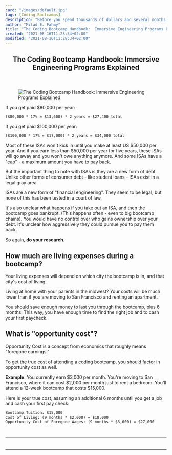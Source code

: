```yaml
---
card: "/images/default.jpg"
tags: [Coding Bootcamps]
description: "Before you spend thousands of dollars and several months of y"
author: "Milad E. Fahmy"
title: "The Coding Bootcamp Handbook:  Immersive Engineering Programs Explained"
created: "2021-08-16T11:28:34+02:00"
modified: "2021-08-16T11:28:34+02:00"
---
```

<div class="site-wrapper">
<main id="site-main" class="site-main outer">
<div class="inner">
<article class="post-full post tag-coding-bootcamps tag-learn-to-code tag-self-improvement tag-technology tag-education ">
<header class="post-full-header">
<h1 class="post-full-title">The Coding Bootcamp Handbook:  Immersive Engineering Programs Explained</h1>
</header>
<figure class="post-full-image">
<picture>
<source media="(max-width: 700px)" sizes="1px" srcset="data:image/gif;base64,R0lGODlhAQABAIAAAAAAAP///yH5BAEAAAAALAAAAAABAAEAAAIBRAA7 1w">
<source media="(min-width: 701px)" sizes="(max-width: 800px) 400px,
(max-width: 1170px) 700px,
1400px" srcset="/news/content/images/size/w300/2019/08/If-you-dream-it--you-can-do-it--1-.png 300w,
/news/content/images/size/w600/2019/08/If-you-dream-it--you-can-do-it--1-.png 600w,
/news/content/images/size/w1000/2019/08/If-you-dream-it--you-can-do-it--1-.png 1000w,
/news/content/images/size/w2000/2019/08/If-you-dream-it--you-can-do-it--1-.png 2000w">
<img onerror="this.style.display='none'" src="/news/content/images/size/w2000/2019/08/If-you-dream-it--you-can-do-it--1-.png" alt="The Coding Bootcamp Handbook:  Immersive Engineering Programs Explained">
</picture>
</figure>
<section class="post-full-content">
<div class="post-content">
</code></pre><p>If you get paid $80,000 per year:</p><pre><code>($80,000 * 17% = $13,600) * 2 years = $27,400 total
</code></pre><p>If you get paid $100,000 per year:</p><pre><code>($100,000 * 17% = $17,000) * 2 years = $34,000 total
</code></pre><p>Most of these ISAs won't kick in until you make at least US $50,000 per year. And if you earn less than $50,000 per year for five years, these ISAs will go away and you won't owe anything anymore. And some ISAs have a "cap" - a maximum amount you have to pay back.</p><p>But the important thing to note with ISAs is they are a new form of debt. Unlike other forms of consumer debt - like student loans - ISAs exist in a legal gray area.</p><p>ISAs are a new form of "financial engineering". They seem to be legal, but none of this has been tested in a court of law.</p><p>It's also unclear what happens if you take out an ISA, and then the bootcamp goes bankrupt. (This happens often - even to big bootcamp chains). You would have no control over who gains ownership over your debt. It's unclear how aggressively they could pursue you to pay them back.</p><p>So again, <strong>do your research</strong>.</p><h2 id="how-much-are-living-expenses-during-a-bootcamp">How much are living expenses during a bootcamp?</h2><p>Your living expenses will depend on which city the bootcamp is in, and that city's cost of living.</p><p>Living at home with your parents in the midwest? Your costs will be much lower than if you are moving to San Francisco and renting an apartment.</p><p>You should save enough money to last you through the bootcamp, plus 6 months. This way, you have enough time to find the right job and to cash your first paycheck.</p><h2 id="what-is-opportunity-cost">What is "opportunity cost"?</h2><p>Opportunity Cost is a concept from economics that roughly means "foregone earnings."</p><p>To get the true cost of attending a coding bootcamp, you should factor in opportunity cost as well.</p><p><strong>Example</strong>: You currently earn $3,000 per month. You're moving to San Francisco, where it can cost $2,000 per month just to rent a bedroom. You'll attend a 12-week bootcamp that costs $15,000.</p><p>Here is your true cost, assuming an additional 6 months until you get a job and cash your first pay check:</p><pre><code>Bootcamp Tuition: $15,000
Cost of Living: (9 months * $2,000) = $18,000
Opportunity Cost of Foregone Wages: (9 months * $3,000) = $27,000
</div>
<hr>
<hr>
</section>
</article>
</div>
</main>
</div>
<!-- Google Tag Manager (noscript) -->
<!-- End Google Tag Manager (noscript) -->
